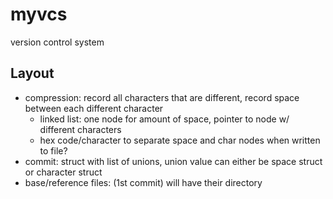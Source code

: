 # myvcs
version control system

## Layout

- compression: record all characters that are different, record space between each different character
	- linked list: one node for amount of space, pointer to node w/ different characters 
	- hex code/character to separate space and char nodes when written to file?
- commit: struct with list of unions, union value can either be space struct or character struct
- base/reference files: (1st commit) will have their directory
